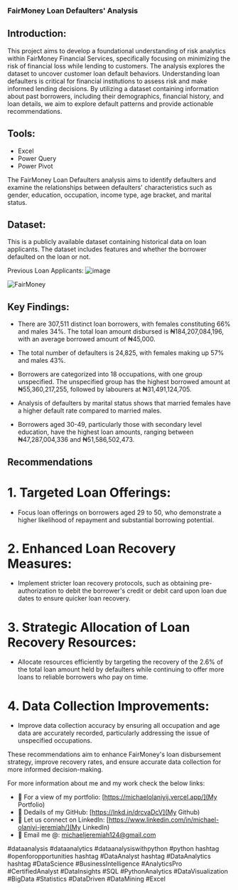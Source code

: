 
### FairMoney Loan Defaulters' Analysis

## Introduction:
This project aims to develop a foundational understanding of risk analytics within FairMoney Financial Services, specifically focusing on minimizing the risk of financial loss while lending to customers. The analysis explores the dataset to uncover customer loan default behaviors. Understanding loan defaulters is critical for financial institutions to assess risk and make informed lending decisions. By utilizing a dataset containing information about past borrowers, including their demographics, financial history, and loan details, we aim to explore default patterns and provide actionable recommendations.

## Tools:
- Excel
- Power Query
- Power Pivot


The FairMoney Loan Defaulters analysis aims to identify defaulters and examine the relationships between defaulters' characteristics such as gender, education, occupation, income type, age bracket, and marital status. 


## Dataset:
This is a publicly available dataset containing historical data on loan applicants. The dataset includes features and whether the borrower defaulted on the loan or not.

Previous Loan Applicants:
![image](https://github.com/mikeolaniyi/FairMoney_Loan_Defaulters/assets/120651356/f699eddb-f746-4566-b192-9512a7402608)



![FairMoney](https://github.com/mikeolaniyi/FairMoney_Loan_Defaulters/assets/120651356/53dc0c4b-f180-44eb-9a04-00f6a206c56e)


## Key Findings:

- There are 307,511 distinct loan borrowers, with females constituting 66% and males 34%. The total loan amount disbursed is ₦184,207,084,196, with an average borrowed amount of ₦45,000.

- The total number of defaulters is 24,825, with females making up 57% and males 43%.

- Borrowers are categorized into 18 occupations, with one group unspecified. The unspecified group has the highest borrowed amount at ₦55,360,217,255, followed by labourers at ₦31,491,124,705.

- Analysis of defaulters by marital status shows that married females have a higher default rate compared to married males.

- Borrowers aged 30-49, particularly those with secondary level education, have the highest loan amounts, ranging between ₦47,287,004,336 and ₦51,586,502,473.



## Recommendations


# 1. Targeted Loan Offerings:

  - Focus loan offerings on borrowers aged 29 to 50, who demonstrate a higher likelihood of repayment and substantial borrowing potential.



# 2. Enhanced Loan Recovery Measures:

  - Implement stricter loan recovery protocols, such as obtaining pre-authorization to debit the borrower's credit or debit card upon loan due dates to ensure quicker loan recovery.


# 3. Strategic Allocation of Loan Recovery Resources:

  - Allocate resources efficiently by targeting the recovery of the 2.6% of the total loan amount held by defaulters while continuing to offer more loans to reliable borrowers who pay on time.


# 4. Data Collection Improvements:

  - Improve data collection accuracy by ensuring all occupation and age data are accurately recorded, particularly addressing the issue of unspecified occupations.



These recommendations aim to enhance FairMoney's loan disbursement strategy, improve recovery rates, and ensure accurate data collection for more informed decision-making.


For more information about me and my work check the below links:
- 🔗 For a view of my portfolio: [https://michaelolaniyij.vercel.app/](My Portfolio)
- 🔗 Dedails of my GitHub: [https://lnkd.in/drcvaDcV](My Github)
- 🔗 Let us connect on LinkedIn: [https://www.linkedin.com/in/michael-olaniyi-jeremiah/](My LinkedIn)
- 🔗 Email me @: michaeljeremiah124@gmail.com 




#dataanalysis #dataanalytics #dataanalysiswithpython #python hashtag #openforopportunities hashtag #DataAnalyst hashtag #DataAnalytics hashtag #DataScience #BusinessIntelligence #AnalyticsPro #CertifiedAnalyst #DataInsights #SQL #PythonAnalytics #DataVisualization #BigData #Statistics #DataDriven #DataMining #Excel
